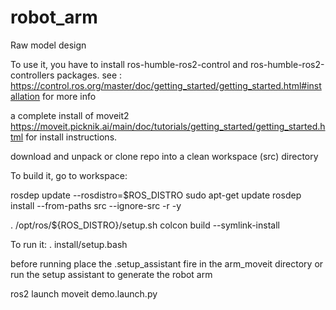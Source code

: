 # robot_arm
Raw model design 

To use it, you have to install ros-humble-ros2-control and ros-humble-ros2-controllers packages.
see : https://control.ros.org/master/doc/getting_started/getting_started.html#installation for more info 

a complete install of moveit2 
https://moveit.picknik.ai/main/doc/tutorials/getting_started/getting_started.html
for install instructions.

download and unpack or clone repo into a clean workspace (src) directory 


To build it, go to workspace:

rosdep update --rosdistro=$ROS_DISTRO
sudo apt-get update
rosdep install --from-paths src --ignore-src -r -y

. /opt/ros/${ROS_DISTRO}/setup.sh
colcon build --symlink-install



To run it:
. install/setup.bash

before running place the .setup_assistant fire in the arm_moveit directory or run the setup assistant to generate the robot arm 


ros2 launch moveit demo.launch.py 



